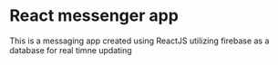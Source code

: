 # React messenger app

This is a messaging app created using ReactJS utilizing firebase as a database for real timne updating

